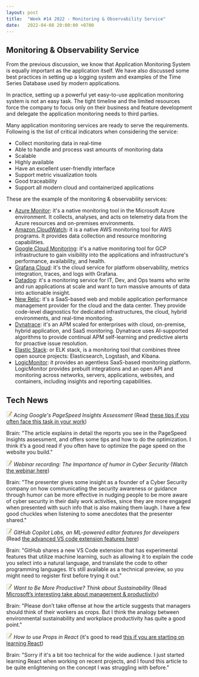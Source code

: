 ```yaml
---
layout: post
title:  "Week #14 2022 - Monitoring & Observability Service"
date:   2022-04-08 20:00:00 +0700
---
```


## Monitoring & Observability Service

From the previous discussion, we know that Application Monitoring System is equally important as the application itself. We have also discussed some best practices in setting up a logging system and examples of the Time Series Database used by modern applications.

In practice, setting up a powerful yet easy-to-use application monitoring system is not an easy task. The tight timeline and the limited resources force the company to focus only on their business and feature development and delegate the application monitoring needs to third parties.

Many application monitoring services are ready to serve the requirements. Following is the list of critical indicators when considering the service:

- Collect monitoring data in real-time
- Able to handle and process vast amounts of monitoring data
- Scalable
- Highly available
- Have an excellent user-friendly interface
- Support metric visualization tools
- Good traceability
- Support all modern cloud and containerized applications

These are the example of the monitoring & observability services:

- [Azure Monitor](https://azure.microsoft.com/en-au/services/monitor/): it's a native monitoring tool in the Microsoft Azure environment. It collects, analyses, and acts on telemetry data from the Azure resources and on-premises environments.
- [Amazon CloudWatch](https://aws.amazon.com/cloudwatch/): it is a native AWS monitoring tool for AWS programs. It provides data collection and resource monitoring capabilities.
- [Google Cloud Monitoring](https://cloud.google.com/monitoring/): it's a native monitoring tool for GCP infrastructure to gain visibility into the applications and infrastructure's performance, availability, and health.
- [Grafana Cloud](https://grafana.com/products/cloud/): it's the cloud service for platform observability, metrics integration, traces, and logs with Grafana.
- [Datadog](https://www.datadoghq.com/): it's a monitoring service for IT, Dev, and Ops teams who write and run applications at scale and want to turn massive amounts of data into actionable insight.
- [New Relic](https://newrelic.com/): it's a SaaS-based web and mobile application performance management provider for the cloud and the data center. They provide code-level diagnostics for dedicated infrastructures, the cloud, hybrid environments, and real-time monitoring.
- [Dynatrace](https://www.dynatrace.com/): it's an APM scaled for enterprises with cloud, on-premise, hybrid application, and SaaS monitoring. Dynatrace uses AI-supported algorithms to provide continual APM self-learning and predictive alerts for proactive issue resolution.
- [Elastic Stack](https://www.elastic.co/what-is/elk-stack): or ELK stack, is a monitoring tool that combines three open source projects: Elasticsearch, Logstash, and Kibana.
- [LogicMonitor](https://www.logicmonitor.com/): it provides an agentless SaaS-based monitoring platform. LogicMonitor provides prebuilt integrations and an open API and monitoring across networks, servers, applications, websites, and containers, including insights and reporting capabilities.

## Tech News

![memo](/assets/images/memo16.png) *Acing Google's PageSpeed Insights Assessment* (Read [these tips if you often face this task in your work](https://www.toptal.com/site-speed-optimization/pagespeed-insights-best-practices))

Brain: "The article explains in detail the reports you see in the PageSpeed Insights assessment, and offers some tips and how to do the optimization. I think it’s a good read if you often have to optimize the page speed on the website you build."

![memo](/assets/images/memo16.png) *Webinar recording: The Importance of humor in Cyber Security* (Watch [the webinar here](https://lp.goto.com/lastpass-webinar-Importance-of-humour-in-Cyber-Security_TYP.html))

Brain: "The presenter gives some insight as a founder of a Cyber Security company on how communicating the security awareness or guidance through humor can be more effective in nudging people to be more aware of cyber security in their daily work activities, since they are more engaged when presented with such info that is also making them laugh. I have a few good chuckles when listening to some anecdotes that the presenter shared."

![memo](/assets/images/memo16.png) *GitHub Copilot Labs, an ML-powered editor features for developers* (Read [the advanced VS code extension features here](https://next.github.com/projects/copilot-labs/))

Brain: "GitHub shares a new VS Code extension that has experimental features that utilize machine learning, such as allowing it to explain the code you select into a natural language, and translate the code to other programming languages. It’s still available as a technical preview, so you might need to register first before trying it out."

![memo](/assets/images/memo16.png) *Want to Be More Productive? Think about Sustainability* (Read [Microsoft’s interesting take about management & productivity](https://www.microsoft.com/en-us/worklab/want-to-be-more-productive-think-about-sustainability))

Brain: "Please don’t take offense at how the article suggests that managers should think of their workers as crops. But I think the analogy between environmental sustainability and workplace productivity has quite a good point."

![memo](/assets/images/memo16.png) *How to use Props in React* (it's good to read [this if you are starting on learning React](https://www.robinwieruch.de/react-pass-props-to-component/))

Brain: "Sorry if it's a bit too technical for the wide audience. I just started learning React when working on recent projects, and I found this article to be quite enlightening on the concept I was struggling with before."